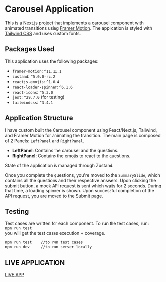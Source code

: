 # Carousel Application

This is a [Next.js](https://nextjs.org) project that implements a carousel component with animated transitions using [Framer Motion](https://www.framer.com/motion/). The application is styled with [Tailwind CSS](https://tailwindcss.com) and uses custom fonts.

## Packages Used

This application uses the following packages:

- `framer-motion`: `^11.11.1`
- `zustand`: `^5.0.0-rc.2`
- `reactjs-emojis`: `^1.0.4`
- `react-loader-spinner`: `^6.1.6`
- `react-icons`: `^5.3.0`
- `jest`: `^29.7.0` (for testing)
- `tailwindcss`: `^3.4.1`

## Application Structure

I have custom built the Carousel component using React/Next.js, Tailwind, and Framer Motion for animating the transition. The main page is composed of 2 Panels: `LeftPanel` and `RightPanel`.

- **LeftPanel**: Contains the carousel and the questions.
- **RightPanel**: Contains the emojis to react to the questions.

State of the application is managed through Zustand.

Once you complete the questions, you're moved to the `SummarySlide`, which contains all the questions and their respective answers. Upon clicking the submit button, a mock API request is sent which waits for 2 seconds. During that time, a loading spinner is shown. Upon successful completion of the API request, you are moved to the Submit page.

## Testing

Test cases are written for each component. To run the test cases, run: 
<br>`npm run test` 
<br>you will get the test cases execution + coverage.

```bash
npm run test    //to run test cases
npm run dev     //to run server locally
```


## LIVE APPLICATION
[LIVE APP](https://jabir-khan-rak-test-app.vercel.app/)